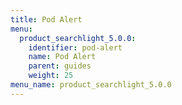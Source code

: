 ```yaml
---
title: Pod Alert
menu:
  product_searchlight_5.0.0:
    identifier: pod-alert
    name: Pod Alert
    parent: guides
    weight: 25
menu_name: product_searchlight_5.0.0
---
```


